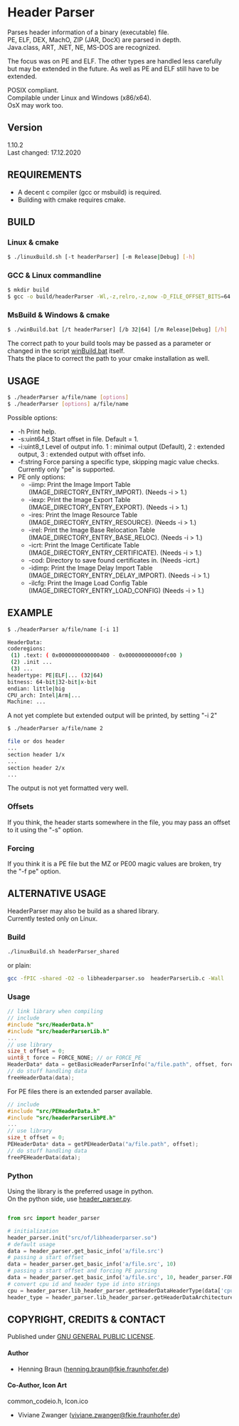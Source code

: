 # Header Parser #
Parses header information of a binary (executable) file.  
PE, ELF, DEX, MachO, ZIP (JAR, DocX) are parsed in depth.  
Java.class, ART, .NET, NE, MS-DOS are recognized.  

The focus was on PE and ELF. 
The other types are handled less carefully but may be extended in the future.
As well as PE and ELF still have to be extended.


POSIX compliant.  
Compilable under Linux and Windows (x86/x64).  
OsX may work too.


## Version ##
1.10.2  
Last changed: 17.12.2020

## REQUIREMENTS ##
- A decent c compiler (gcc or msbuild) is required.  
- Building with cmake requires cmake.  

## BUILD ##
### Linux & cmake ###
```bash
$ ./linuxBuild.sh [-t headerParser] [-m Release|Debug] [-h]  
```

### GCC & Linux commandline ###
```bash
$ mkdir build
$ gcc -o build/headerParser -Wl,-z,relro,-z,now -D_FILE_OFFSET_BITS=64 -Ofast src/headerParser.c  
```

### MsBuild & Windows & cmake ###
```bash
$ ./winBuild.bat [/t headerParser] [/b 32|64] [/m Release|Debug] [/h]
```
The correct path to your build tools may be passed as a parameter or changed in the script [winBuild.bat](winBuild.bat) itself.  
Thats the place to correct the path to your cmake installation as well.

 

## USAGE ##
```bash
$ ./headerParser a/file/name [options]
$ ./headerParser [options] a/file/name
```
Possible options:  
 * -h Print help.
 * -s:uint64_t Start offset in file. Default = 1.
 * -i:uint8_t Level of output info. 1 : minimal output (Default), 2 : extended output, 3 : extended output with offset info.
 * -f:string Force parsing a specific type, skipping magic value checks. Currently only "pe" is supported.
 * PE only options:
   * -iimp: Print the Image Import Table (IMAGE_DIRECTORY_ENTRY_IMPORT). (Needs -i > 1.)
   * -iexp: Print the Image Export Table (IMAGE_DIRECTORY_ENTRY_EXPORT). (Needs -i > 1.)
   * -ires: Print the Image Resource Table (IMAGE_DIRECTORY_ENTRY_RESOURCE). (Needs -i > 1.)
   * -irel: Print the Image Base Relocation Table (IMAGE_DIRECTORY_ENTRY_BASE_RELOC). (Needs -i > 1.)
   * -icrt: Print the Image Certificate Table (IMAGE_DIRECTORY_ENTRY_CERTIFICATE). (Needs -i > 1.)
   * -cod: Directory to save found certificates in. (Needs -icrt.)
   * -idimp: Print the Image Delay Import Table (IMAGE_DIRECTORY_ENTRY_DELAY_IMPORT). (Needs -i > 1.)
   * -ilcfg: Print the Image Load Config Table (IMAGE_DIRECTORY_ENTRY_LOAD_CONFIG) (Needs -i > 1.)
 
## EXAMPLE ##
```bash
$ ./headerParser a/file/name [-i 1]

HeaderData:
coderegions:
 (1) .text: ( 0x0000000000000400 - 0x000000000000fc00 )
 (2) .init ...
 (3) ...
headertype: PE|ELF|... (32|64)
bitness: 64-bit|32-bit|x-bit
endian: little|big
CPU_arch: Intel|Arm|...
Machine: ...
```

A not yet complete but extended output will be printed, by setting "-i 2"
```bash
$ ./headerParser a/file/name 2

file or dos header
...
section header 1/x
...
section header 2/x
...
```
The output is not yet formatted very well.

### Offsets ###
If you think, the header starts somewhere in the file, you may pass an offset to it using the "-s" option.

### Forcing ###
If you think it is a PE file but the MZ or PE00 magic values are broken, try the "-f pe" option.


## ALTERNATIVE USAGE ##
HeaderParser may also be build as a shared library.  
Currently tested only on Linux.

### Build ###
```bash
./linuxBuild.sh headerParser_shared
```
or plain:
```bash
gcc -fPIC -shared -O2 -o libheaderparser.so  headerParserLib.c -Wall 
```

### Usage ###
```c
// link library when compiling
// include
#include "src/HeaderData.h"
#include "src/headerParserLib.h"
...
// use library
size_t offset = 0;
uint8_t force = FORCE_NONE; // or FORCE_PE
HeaderData* data = getBasicHeaderParserInfo("a/file.path", offset, force);
// do stuff handling data
freeHeaderData(data);
```

For PE files there is an extended parser available. 
```c
// include
#include "src/PEHeaderData.h"
#include "src/headerParserLibPE.h"
...
// use library
size_t offset = 0;
PEHeaderData* data = getPEHeaderData("a/file.path", offset);
// do stuff handling data
freePEHeaderData(data);
```

### Python ###
Using the library is the preferred usage in python.  
On the python side, use [header_parser.py](src/header_parser.py).
```python

from src import header_parser

# initialization
header_parser.init("src/of/libheaderparser.so")
# default usage
data = header_parser.get_basic_info('a/file.src')
# passing a start offset
data = header_parser.get_basic_info('a/file.src', 10)
# passing a start offset and forcing PE parsing
data = header_parser.get_basic_info('a/file.src', 10, header_parser.FORCE_PE)
# convert cpu id and header type id into strings
cpu = header_parser.lib_header_parser.getHeaderDataHeaderType(data['cpu'])
header_type = header_parser.lib_header_parser.getHeaderDataArchitecture(data['headertype'])
```

## COPYRIGHT, CREDITS & CONTACT ## 
Published under [GNU GENERAL PUBLIC LICENSE](LICENSE).

#### Author ####
- Henning Braun ([henning.braun@fkie.fraunhofer.de](henning.braun@fkie.fraunhofer.de)) 

#### Co-Author, Icon Art ####
common_codeio.h, Icon.ico
- Viviane Zwanger ([viviane.zwanger@fkie.fraunhofer.de](viviane.zwanger@fkie.fraunhofer.de))

